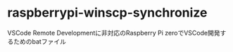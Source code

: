 # raspberrypi-winscp-synchronize
VSCode Remote Developmentに非対応のRaspberry Pi zeroでVSCode開発するためのbatファイル
